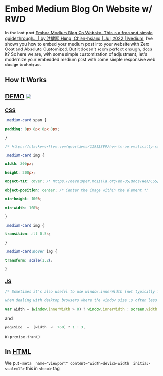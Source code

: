 # Embed Medium Blog On Website w/ RWD

In the last post [Embed Medium Blog On Website. This is a free and simple guide through… | by 洪健翔 Hung, Chien-hsiang | Jul, 2022 | Medium](https://hungchienhsiang.medium.com/embed-medium-blog-on-website-880dc0d75062), I've shown you how to embed your medium post into your website with Zero Cost and Absolute Customized. But it doesn't seem perfect enough, does it? So here we are, with some simple customization of adjustment, let's modernize your embedded medium post with some simple responsive web design technique.

## How It Works
[DEMO](https://chienhsiang-hung.github.io/embed-medium-blog-on-website/RWD)
![](https://user-images.githubusercontent.com/77676044/178748070-b0a9653a-de83-49ca-ac99-ce76da47d92d.png)
---
### [CSS](https://github.com/chienhsiang-hung/embed-medium-blog-on-website/blob/RWD/asset/cs/EmbeddingMedium.css)
```css
.medium-card span {

padding: 8px 8px 8px 8px;

}

/* https://stackoverflow.com/questions/11552380/how-to-automatically-crop-and-center-an-image */

.medium-card img {

width: 200px;

height: 200px;

object-fit: cover; /* https://developer.mozilla.org/en-US/docs/Web/CSS/object-fit */

object-position: center; /* Center the image within the element */

min-height: 100%;

min-width: 100%;

}

.medium-card img {

transition: all 0.5s;

}

.medium-card:hover img {

transform: scale(1.2);

}
```
### [JS](https://github.com/chienhsiang-hung/embed-medium-blog-on-website/blob/RWD/asset/js/EmbeddingMedium.js)
```js
/* Sometimes it's also useful to use window.innerWidth (not typically found on mobile devices) instead of screen width

when dealing with desktop browsers where the window size is often less than the device screen size. */

var width = (window.innerWidth > 0) ? window.innerWidth : screen.width;
```
and
```js
pageSize  =  (width  <  768) ? 1 : 3;
```
in `promise.then()`

## In [HTML](https://github.com/chienhsiang-hung/embed-medium-blog-on-website/blob/RWD/index.html)
We put `<meta  name="viewport" content="width=device-width, initial-scale=1">` this in `<head>` tag
